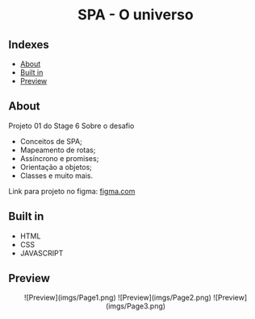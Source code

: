 <h1 align="center">
SPA - O universo
</h1>

## Indexes

- [About](#about)
- [Built in](#built_in)
- [Preview](#preview)
  <br>

## About <a name="about"></a>

Projeto 01 do Stage 6
Sobre o desafio

- Conceitos de SPA;
- Mapeamento de rotas;
- Assíncrono e promises;
- Orientação a objetos;
- Classes e muito mais.

Link para projeto no figma: <a href="https://www.figma.com/file/m8zp3mtxvwyTGQs69nIFM8/%5BDesafios-Explorer%5D-SPA-Universe/duplicate">figma.com</a>
<br>

## Built in <a name="built_in"></a>

- HTML
- CSS
- JAVASCRIPT
  <br>

## Preview <a name = "preview"></a>

<div align="center">
![Preview](imgs/Page1.png)
![Preview](imgs/Page2.png)
![Preview](imgs/Page3.png)
</div>
